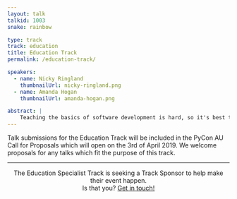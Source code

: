 ```yaml
---
layout: talk
talkid: 1003
snake: rainbow

type: track
track: education
title: Education Track
permalink: /education-track/

speakers: 
  - name: Nicky Ringland
    thumbnailUrl: nicky-ringland.png
  - name: Amanda Hogan
    thumbnailUrl: amanda-hogan.png

abstract: | 
    Teaching the basics of software development is hard, so it's best to get them while they're young. Not just development in Python, but also visual programming languages. The Education Specialist Track brings together both educators and creators of educational tools to discuss ideas to help the next generation of programmers. This track also includes the [Student Showcase)](/speak/showcase/)</a>.
---
```


Talk submissions for the Education Track will be included in the PyCon AU Call for Proposals which will open on the 3rd of April 2019. We welcome proposals for any talks which fit the purpose of this track.

<hr>
<p align="center">The Education Specialist Track is seeking a Track Sponsor to help make their event happen.<br>Is that you? <a href="/news/call-for-sponsorship/">Get in touch!</a></p>
